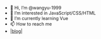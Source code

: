 - 👋 Hi, I’m @wangyu-1999
- 👀 I’m interested in JavaScript/CSS/HTML
- 🌱 I’m currently learning Vue
- 📫 How to reach me
- |[blog](https://wangyu-1999.github.io/)|

<!---
wangyu-1999/wangyu-1999 is a ✨ special ✨ repository because its `README.md` (this file) appears on your GitHub profile.
You can click the Preview link to take a look at your changes.
--->
